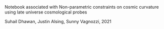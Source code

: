 Notebook associated with Non-parametric constraints on cosmic curvature using late universe cosmological probes

Suhail Dhawan, Justin Alsing, Sunny Vagnozzi, 2021


